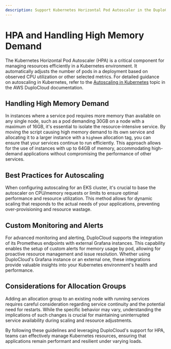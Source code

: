 ```yaml
---
description: Support Kubernetes Horizontal Pod Autoscaler in the DuploCloud Portal, including handling high memory demands and best practices for autoscaling.
---
```


# HPA and Handling High Memory Demand

The Kubernetes Horizontal Pod Autoscaler (HPA) is a critical component for managing resources efficiently in a Kubernetes environment. It automatically adjusts the number of pods in a deployment based on observed CPU utilization or other selected metrics. For detailed guidance on autoscaling in Kubernetes, refer to the [Autoscaling in Kubernetes](../aws-user-guide/use-cases/hosts-vms/auto-scaling/kubernetes-scaling-options.md) topic in the AWS DuploCloud documentation.

## Handling High Memory Demand

In instances where a service pod requires more memory than available on any single node, such as a pod demanding 30GB on a node with a maximum of 16GB, it's essential to isolate the resource-intensive service. By moving the script causing high memory demand to its own service and allocating it to a larger instance with a `highmem` allocation tag, you can ensure that your services continue to run efficiently. This approach allows for the use of instances with up to 64GB of memory, accommodating high-demand applications without compromising the performance of other services.

## Best Practices for Autoscaling

When configuring autoscaling for an EKS cluster, it's crucial to base the autoscaler on CPU/memory requests or limits to ensure optimal performance and resource utilization. This method allows for dynamic scaling that responds to the actual needs of your applications, preventing over-provisioning and resource wastage.

## Custom Monitoring and Alerts

For advanced monitoring and alerting, DuploCloud supports the integration of its Prometheus endpoints with external Grafana instances. This capability enables the setup of custom alerts for memory usage by pod, allowing for proactive resource management and issue resolution. Whether using DuploCloud's Grafana instance or an external one, these integrations provide valuable insights into your Kubernetes environment's health and performance.

## Considerations for Allocation Groups

Adding an allocation group to an existing node with running services requires careful consideration regarding service continuity and the potential need for restarts. While the specific behavior may vary, understanding the implications of such changes is crucial for maintaining uninterrupted service availability during scaling and resource adjustments.

By following these guidelines and leveraging DuploCloud's support for HPA, teams can effectively manage Kubernetes resources, ensuring that applications remain performant and resilient under varying loads.